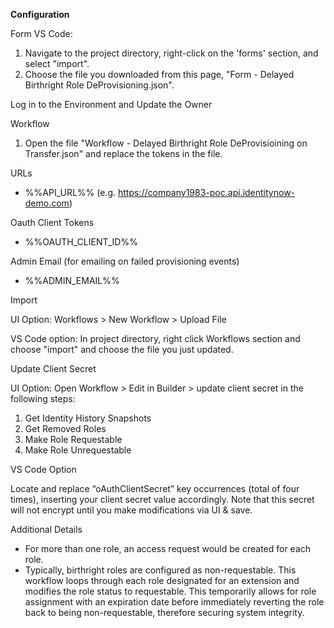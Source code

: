 **Configuration** 

Form
VS Code:

1. Navigate to the project directory, right-click on the 'forms' section, and select "import".
2. Choose the file you downloaded from this page, "Form - Delayed Birthright Role DeProvisioning.json".

Log in to the Environment and Update the Owner

Workflow
1. Open the file "Workflow - Delayed Birthright Role DeProvisioining on Transfer.json" and replace the tokens in the file.

URLs

- %%API_URL%% (e.g. https://company1983-poc.api.identitynow-demo.com)

Oauth Client Tokens

- %%OAUTH_CLIENT_ID%%

Admin Email (for emailing on failed provisioning events)

- %%ADMIN_EMAIL%%

Import

UI Option: Workflows > New Workflow > Upload File

VS Code option: In project directory, right click Workflows section and choose "import" and choose the file you just updated.

Update Client Secret

UI Option: Open Workflow > Edit in Builder > update client secret in the following steps:

1. Get Identity History Snapshots
2. Get Removed Roles
3. Make Role Requestable
4. Make Role Unrequestable

VS Code Option

Locate and replace “oAuthClientSecret” key occurrences (total of four times), inserting your client secret value accordingly. Note that this secret will not encrypt until you make modifications via UI & save.

Additional Details

- For more than one role, an access request would be created for each role.
- Typically, birthright roles are configured as non-requestable. This workflow loops through each role designated for an extension and modifies the role status to requestable. This temporarily allows for role assignment with an expiration date before immediately reverting the role back to being non-requestable, therefore securing system integrity.
